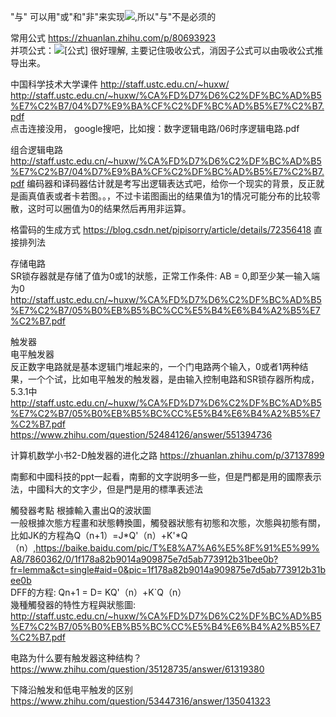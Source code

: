 "与" 可以用"或"和"非"来实现<img src="https://www.zhihu.com/equation?tex=AB%3D%28A%27%2BB%27%29%27"/>,所以"与"不是必须的

常用公式 https://zhuanlan.zhihu.com/p/80693923 <br/>
并项公式：<img src="https://www.zhihu.com/equation?tex=AB%2BAB%27%3DA" alt="[公式]" eeimg="1" data-formula="AB+AB'=A"> 很好理解,
主要记住吸收公式，消因子公式可以由吸收公式推导出来。

中国科学技术大学课件 http://staff.ustc.edu.cn/~huxw/ <br/> http://staff.ustc.edu.cn/~huxw/%CA%FD%D7%D6%C2%DF%BC%AD%B5%E7%C2%B7/04%D7%E9%BA%CF%C2%DF%BC%AD%B5%E7%C2%B7.pdf <br/>
点击连接没用， google搜吧，比如搜：数字逻辑电路/06时序逻辑电路.pdf

组合逻辑电路<br/> http://staff.ustc.edu.cn/~huxw/%CA%FD%D7%D6%C2%DF%BC%AD%B5%E7%C2%B7/04%D7%E9%BA%CF%C2%DF%BC%AD%B5%E7%C2%B7.pdf
编码器和译码器估计就是考写出逻辑表达式吧，给你一个现实的背景，反正就是画真值表或者卡若图。。，不过卡诺图画出的结果值为1的情况可能分布的比较零散，这时可以圈值为0的结果然后再用非运算。

格雷码的生成方式 https://blog.csdn.net/pipisorry/article/details/72356418 直接排列法

存储电路<br/>
SR锁存器就是存储了值为0或1的狀態，正常工作条件: AB = 0,即至少某一输入端为0 <br/> http://staff.ustc.edu.cn/~huxw/%CA%FD%D7%D6%C2%DF%BC%AD%B5%E7%C2%B7/05%B0%EB%B5%BC%CC%E5%B4%E6%B4%A2%B5%E7%C2%B7.pdf

触发器<br/>
电平触发器<br/>
反正数字电路就是基本逻辑门堆起来的，一个门电路两个输入，0或者1两种结果，一个个试，比如电平触发的触发器，是由输入控制电路和SR锁存器所构成，5.3.1中 http://staff.ustc.edu.cn/~huxw/%CA%FD%D7%D6%C2%DF%BC%AD%B5%E7%C2%B7/05%B0%EB%B5%BC%CC%E5%B4%E6%B4%A2%B5%E7%C2%B7.pdf <br/>https://www.zhihu.com/question/52484126/answer/551394736

计算机数学小书2-D触发器的进化之路 https://zhuanlan.zhihu.com/p/37137899

南郵和中國科技的ppt一起看，南郵的文字説明多一些，但是門都是用的國際表示法，中國科大的文字少，但是門是用的標準表述法

觸發器考點 根據輸入畫出Q的波狀圖<br/>
一般根據次態方程畫和狀態轉換圖，觸發器狀態有初態和次態，次態與初態有關，比如JK的方程為Q（n+1）=J*Q'（n）+K'*Q（n）,https://baike.baidu.com/pic/T%E8%A7%A6%E5%8F%91%E5%99%A8/7860362/0/1f178a82b9014a909875e7d5ab773912b31bee0b?fr=lemma&ct=single#aid=0&pic=1f178a82b9014a909875e7d5ab773912b31bee0b <br/>
DFF的方程: Qn+1 = D= KQ'（n）+K`Q（n）<br/>
幾種觸發器的特性方程與狀態圖:<br/>
http://staff.ustc.edu.cn/~huxw/%CA%FD%D7%D6%C2%DF%BC%AD%B5%E7%C2%B7/05%B0%EB%B5%BC%CC%E5%B4%E6%B4%A2%B5%E7%C2%B7.pdf

电路为什么要有触发器这种结构？https://www.zhihu.com/question/35128735/answer/61319380

下降沿触发和低电平触发的区别 https://www.zhihu.com/question/53447316/answer/135041323
